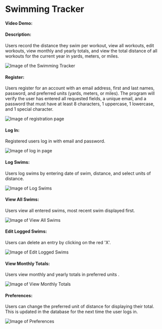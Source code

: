 # Swimming Tracker
#### Video Demo:  <URL HERE>
#### Description:
Users record the distance they swim per workout, view all workouts, edit workouts, view monthly and yearly totals,
and view the total distance of all workouts for the current year in yards, meters, or miles.

![Image of the Swimming Tracker](/static/SwimTracker.png)


#### Register:
  Users register for an account with an email address, first and last names, password, and preferred units (yards, meters, or miles).
  The program will verify the user has entered all requested fields, a unique email, and a password that must have at least 8 characters,
  1 uppercase, 1 lowercase, and 1 special character.

  ![Image of registration page](/static/Register.png)


#### Log In:
  Registered users log in with email and password.

  ![Image of log in page](/static/Login.png)


#### Log Swims:
  Users log swims by entering date of swim, distance, and select units of distance.

  ![Image of Log Swims](/static/LogSwims.png)


#### View All Swims:
  Users view all entered swims, most recent swim displayed first.

  ![Image of View All Swims](/static/ViewSwims.png)


#### Edit Logged Swims:
  Users can delete an entry by clicking on the red 'X'.

  ![Image of Edit Logged Swims](/static/EditSwims.png)

#### View Monthly Totals:
  Users view monthly and yearly totals in preferred units .

  ![Image of View Monthly Totals](/static/.png)

#### Preferences:
  Users can change the preferred unit of distance for displaying their total.  This is updated in the database for the next time the user logs in.

  ![Image of Preferences](/static/Preferences.png)


